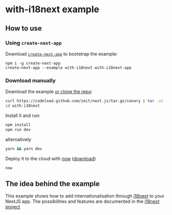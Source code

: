 
# with-i18next example

## How to use

### Using `create-next-app`

Download [`create-next-app`](https://github.com/segmentio/create-next-app) to bootstrap the example:

```
npm i -g create-next-app
create-next-app --example with-i18next with-i18next-app
```

### Download manually

Download the example [or clone the repo](https://github.com/zeit/next.js):

```bash
curl https://codeload.github.com/zeit/next.js/tar.gz/canary | tar -xz --strip=2 next.js-canary/examples/with-i18next
cd with-i18next
```

Install it and run:

```bash
npm install
npm run dev
```

alternatively
```bash
yarn && yarn dev
```

Deploy it to the cloud with [now](https://zeit.co/now) ([download](https://zeit.co/download))

```bash
now
```

## The idea behind the example

This example shows how to add internationalisation through [i18next](https://github.com/i18next/i18next) to your NextJS app. The possibilities and features are documented in the [i18next project](http://i18next.com/translate/)
